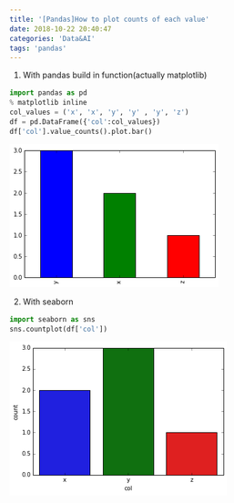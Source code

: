 ```yaml
---
title: '[Pandas]How to plot counts of each value'
date: 2018-10-22 20:40:47
categories: 'Data&AI'
tags: 'pandas'
---
```


1. With pandas build in function(actually matplotlib)

```Python
import pandas as pd
% matplotlib inline
col_values = ('x', 'x', 'y', 'y' , 'y', 'z')
df = pd.DataFrame({'col':col_values})
df['col'].value_counts().plot.bar()
```

![xyz](https://raw.githubusercontent.com/niuguy/blog/master/public/pic/xyz.png)

2. With seaborn

```Python
import seaborn as sns
sns.countplot(df['col'])
```

![xyz](https://raw.githubusercontent.com/niuguy/blog/master/public/pic/xyz2.png)